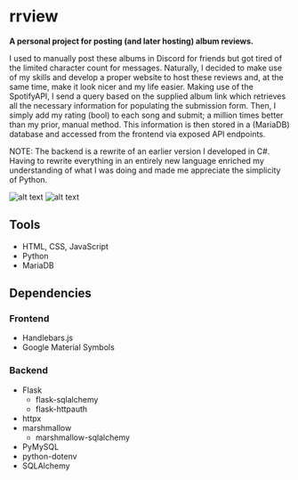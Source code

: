 # rrview

**A personal project for posting (and later hosting) album reviews.**

I used to manually post these albums in Discord for friends but got tired of the
limited character count for messages. Naturally, I decided to make use of my
skills and develop a proper website to host these reviews and, at the same time,
make it look nicer and my life easier. Making use of the SpotifyAPI, I send a
query based on the supplied album link which retrieves all the necessary
information for populating the submission form. Then, I simply add my rating
(bool) to each song and submit; a million times better than my prior, manual
method. This information is then stored in a (MariaDB) database and accessed
from the frontend via exposed API endpoints.

NOTE: The backend is a rewrite of an earlier version I developed in C#. Having
to rewrite everything in an entirely new language enriched my understanding of
what I was doing and made me appreciate the simplicity of Python.

![alt text](https://github.com/royarchl/rrview/assets/home-page.png "Home page")
![alt text](https://github.com/royarchl/rrview/assets/albums-page.png "Albums page")

## Tools
- HTML, CSS, JavaScript
- Python
- MariaDB

## Dependencies
### Frontend
- Handlebars.js
- Google Material Symbols
### Backend
- Flask
    - flask-sqlalchemy
    - flask-httpauth
- httpx
- marshmallow
    - marshmallow-sqlalchemy
- PyMySQL
- python-dotenv
- SQLAlchemy
